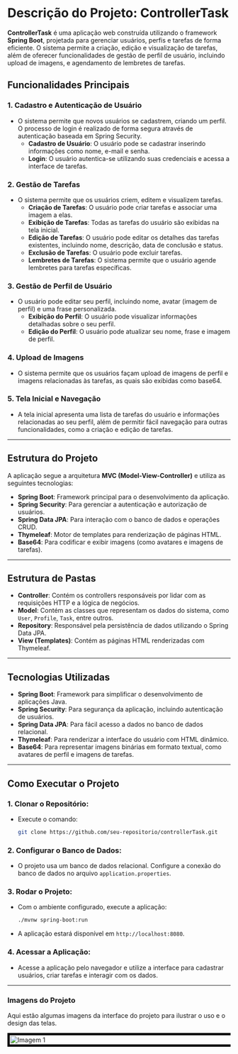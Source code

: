 # Descrição do Projeto: **ControllerTask**

**ControllerTask** é uma aplicação web construída utilizando o framework **Spring Boot**, projetada para gerenciar usuários, perfis e tarefas de forma eficiente. O sistema permite a criação, edição e visualização de tarefas, além de oferecer funcionalidades de gestão de perfil de usuário, incluindo upload de imagens, e agendamento de lembretes de tarefas.

## Funcionalidades Principais

### 1. **Cadastro e Autenticação de Usuário**
- O sistema permite que novos usuários se cadastrem, criando um perfil. O processo de login é realizado de forma segura através de autenticação baseada em Spring Security.
    - **Cadastro de Usuário**: O usuário pode se cadastrar inserindo informações como nome, e-mail e senha.
    - **Login**: O usuário autentica-se utilizando suas credenciais e acessa a interface de tarefas.

### 2. **Gestão de Tarefas**
- O sistema permite que os usuários criem, editem e visualizem tarefas.
    - **Criação de Tarefas**: O usuário pode criar tarefas e associar uma imagem a elas.
    - **Exibição de Tarefas**: Todas as tarefas do usuário são exibidas na tela inicial.
    - **Edição de Tarefas**: O usuário pode editar os detalhes das tarefas existentes, incluindo nome, descrição, data de conclusão e status.
    - **Exclusão de Tarefas**: O usuário pode excluir tarefas.
    - **Lembretes de Tarefas**: O sistema permite que o usuário agende lembretes para tarefas específicas.

### 3. **Gestão de Perfil de Usuário**
- O usuário pode editar seu perfil, incluindo nome, avatar (imagem de perfil) e uma frase personalizada.
    - **Exibição do Perfil**: O usuário pode visualizar informações detalhadas sobre o seu perfil.
    - **Edição do Perfil**: O usuário pode atualizar seu nome, frase e imagem de perfil.

### 4. **Upload de Imagens**
- O sistema permite que os usuários façam upload de imagens de perfil e imagens relacionadas às tarefas, as quais são exibidas como base64.

### 5. **Tela Inicial e Navegação**
- A tela inicial apresenta uma lista de tarefas do usuário e informações relacionadas ao seu perfil, além de permitir fácil navegação para outras funcionalidades, como a criação e edição de tarefas.

---

## Estrutura do Projeto

A aplicação segue a arquitetura **MVC (Model-View-Controller)** e utiliza as seguintes tecnologias:

- **Spring Boot**: Framework principal para o desenvolvimento da aplicação.
- **Spring Security**: Para gerenciar a autenticação e autorização de usuários.
- **Spring Data JPA**: Para interação com o banco de dados e operações CRUD.
- **Thymeleaf**: Motor de templates para renderização de páginas HTML.
- **Base64**: Para codificar e exibir imagens (como avatares e imagens de tarefas).

---

## Estrutura de Pastas

- **Controller**: Contém os controllers responsáveis por lidar com as requisições HTTP e a lógica de negócios.
- **Model**: Contém as classes que representam os dados do sistema, como `User`, `Profile`, `Task`, entre outros.
- **Repository**: Responsável pela persistência de dados utilizando o Spring Data JPA.
- **View (Templates)**: Contém as páginas HTML renderizadas com Thymeleaf.

---

## Tecnologias Utilizadas

- **Spring Boot**: Framework para simplificar o desenvolvimento de aplicações Java.
- **Spring Security**: Para segurança da aplicação, incluindo autenticação de usuários.
- **Spring Data JPA**: Para fácil acesso a dados no banco de dados relacional.
- **Thymeleaf**: Para renderizar a interface do usuário com HTML dinâmico.
- **Base64**: Para representar imagens binárias em formato textual, como avatares de perfil e imagens de tarefas.

---

## Como Executar o Projeto

### 1. **Clonar o Repositório**:
   - Execute o comando: 
     ```bash
     git clone https://github.com/seu-repositorio/controllerTask.git
     ```

### 2. **Configurar o Banco de Dados**:
   - O projeto usa um banco de dados relacional. Configure a conexão do banco de dados no arquivo `application.properties`.

### 3. **Rodar o Projeto**:
   - Com o ambiente configurado, execute a aplicação:
     ```bash
     ./mvnw spring-boot:run
     ```
   - A aplicação estará disponível em `http://localhost:8080`.

### 4. **Acessar a Aplicação**:
   - Acesse a aplicação pelo navegador e utilize a interface para cadastrar usuários, criar tarefas e interagir com os dados.

---

### Imagens do Projeto

Aqui estão algumas imagens da interface do projeto para ilustrar o uso e o design das telas.

<div style="width:100%; overflow:hidden; max-width:600px;">
  <div style="display: flex; transition: transform 0.5s ease;">
    <img src="https://i.postimg.cc/Njqnh53P/1.png" alt="Imagem 1" style="width:100%; flex-shrink: 0; border: 5px solid black;">
    <img src="https://i.postimg.cc/4Nh0FzS9/2.png" alt="Imagem 2" style="width:100%; flex-shrink: 0; border: 5px solid black;">
    <img src="https://i.postimg.cc/6prmBBw6/3.png" alt="Imagem 3" style="width:100%; flex-shrink: 0; border: 5px solid black;">
    <img src="https://i.postimg.cc/Px370KHm/4.png" alt="Imagem 4" style="width:100%; flex-shrink: 0; border: 5px solid black;">
    <img src="https://i.postimg.cc/Gt65m2Ht/5.png" alt="Imagem 5" style="width:100%; flex-shrink: 0; border: 5px solid black;">
    <img src="https://i.postimg.cc/4dNM8qDf/6.png" alt="Imagem 6" style="width:100%; flex-shrink: 0; border: 5px solid black;">
    <img src="https://i.postimg.cc/gjx7pRc1/7.png" alt="Imagem 7" style="width:100%; flex-shrink: 0; border: 5px solid black;">
  </div>
</div>
